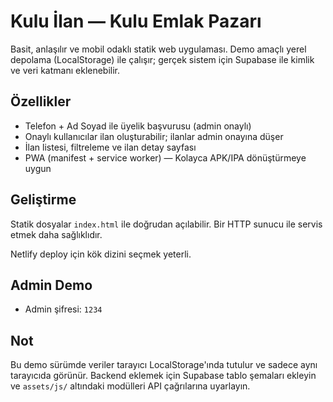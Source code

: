 # Kulu İlan — Kulu Emlak Pazarı

Basit, anlaşılır ve mobil odaklı statik web uygulaması. Demo amaçlı yerel depolama (LocalStorage) ile çalışır; gerçek sistem için Supabase ile kimlik ve veri katmanı eklenebilir.

## Özellikler
- Telefon + Ad Soyad ile üyelik başvurusu (admin onaylı)
- Onaylı kullanıcılar ilan oluşturabilir; ilanlar admin onayına düşer
- İlan listesi, filtreleme ve ilan detay sayfası
- PWA (manifest + service worker) — Kolayca APK/IPA dönüştürmeye uygun

## Geliştirme
Statik dosyalar `index.html` ile doğrudan açılabilir. Bir HTTP sunucu ile servis etmek daha sağlıklıdır.

Netlify deploy için kök dizini seçmek yeterli.

## Admin Demo
- Admin şifresi: `1234`

## Not
Bu demo sürümde veriler tarayıcı LocalStorage'ında tutulur ve sadece aynı tarayıcıda görünür. Backend eklemek için Supabase tablo şemaları ekleyin ve `assets/js/` altındaki modülleri API çağrılarına uyarlayın.